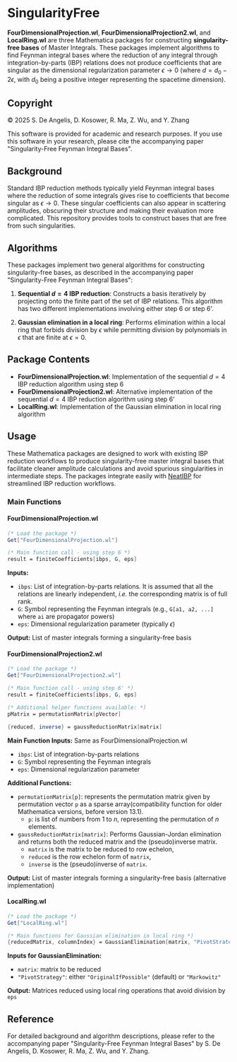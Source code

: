 # SingularityFree

**FourDimensionalProjection.wl**, **FourDimensionalProjection2.wl**, and **LocalRing.wl** are three Mathematica packages for constructing **singularity-free bases** of Master Integrals. These packages implement algorithms to find Feynman integral bases where the reduction of any integral through integration-by-parts (IBP) relations does not produce coefficients that are singular as the dimensional regularization parameter $\epsilon \to 0$ (where $d = d_0 - 2\epsilon$, with $d_0$ being a positive integer representing the spacetime dimension).

## Copyright

© 2025 S. De Angelis, D. Kosower, R. Ma, Z. Wu, and Y. Zhang

This software is provided for academic and research purposes. If you use this software in your research, please cite the accompanying paper "Singularity-Free Feynman Integral Bases".

## Background

Standard IBP reduction methods typically yield Feynman integral bases where the reduction of some integrals gives rise to coefficients that become singular as $\epsilon \to 0$. These singular coefficients can also appear in scattering amplitudes, obscuring their structure and making their evaluation more complicated. This repository provides tools to construct bases that are free from such singularities.

## Algorithms

These packages implement two general algorithms for constructing singularity-free bases, as described in the accompanying paper "Singularity-Free Feynman Integral Bases":

1. **Sequential $d=4$ IBP reduction**: Constructs a basis iteratively by projecting onto the finite part of the set of IBP relations. This algorithm has two different implementations involving either step 6 or step 6'.

2. **Gaussian elimination in a local ring**: Performs elimination within a local ring that forbids division by $\epsilon$ while permitting division by polynomials in $\epsilon$ that are finite at $\epsilon=0$.

## Package Contents

- **FourDimensionalProjection.wl**: Implementation of the sequential $d=4$ IBP reduction algorithm using step 6
- **FourDimensionalProjection2.wl**: Alternative implementation of the sequential $d=4$ IBP reduction algorithm using step 6'
- **LocalRing.wl**: Implementation of the Gaussian elimination in local ring algorithm

## Usage

These Mathematica packages are designed to work with existing IBP reduction workflows to produce singularity-free master integral bases that facilitate cleaner amplitude calculations and avoid spurious singularities in intermediate steps. The packages integrate easily with [NeatIBP](https://github.com/yzhphy/NeatIBP) for streamlined IBP reduction workflows.

### Main Functions

#### FourDimensionalProjection.wl
```mathematica
(* Load the package *)
Get["FourDimensionalProjection.wl"]

(* Main function call - using step 6 *)
result = finiteCoefficients[ibps, G, eps]
```

**Inputs:**
- `ibps`: List of integration-by-parts relations. It is assumed that all the relations are linearly independent, *i.e.* the corresponding matrix is of full rank.
- `G`: Symbol representing the Feynman integrals (e.g., `G[a1, a2, ...]` where `ai` are propagator powers)
- `eps`: Dimensional regularization parameter (typically $\epsilon$)

**Output:** List of master integrals forming a singularity-free basis

#### FourDimensionalProjection2.wl
```mathematica
(* Load the package *)
Get["FourDimensionalProjection2.wl"]

(* Main function call - using step 6' *)
result = finiteCoefficients[ibps, G, eps]

(* Additional helper functions available: *)
pMatrix = permutationMatrix[pVector]

{reduced, inverse} = gaussReductionMatrix[matrix]
```

**Main Function Inputs:** Same as FourDimensionalProjection.wl
- `ibps`: List of integration-by-parts relations  
- `G`: Symbol representing the Feynman integrals
- `eps`: Dimensional regularization parameter

**Additional Functions:**
- `permutationMatrix[p]`: represents the permutation matrix given by permutation vector `p` as a sparse array(compatibility function for older Mathematica versions, before version 13.1).
    - `p`: is list of numbers from $1$ to $n$, representing the permutation of $n$ elements.
- `gaussReductionMatrix[matrix]`: Performs Gaussian-Jordan elimination and returns both the reduced matrix and the (pseudo)inverse matrix.
    - `matrix` is the matrix to be reduced to row echelon,
    - `reduced` is the row echelon form of `matrix`,
    - `inverse` is the (pseudo)inverse of `matrix`.

**Output:** List of master integrals forming a singularity-free basis (alternative implementation)

#### LocalRing.wl
```mathematica
(* Load the package *)
Get["LocalRing.wl"]

(* Main functions for Gaussian elimination in local ring *)
{reducedMatrix, columnIndex} = GaussianElimination[matrix, "PivotStrategy" -> "OriginalIfPossible"]
```

**Inputs for GaussianElimination:**
- `matrix`: matrix to be reduced
- `"PivotStrategy"`: either `"OriginalIfPossible"` (default) or `"Markowitz"`

**Output:** Matrices reduced using local ring operations that avoid division by `eps`

## Reference

For detailed background and algorithm descriptions, please refer to the accompanying paper "Singularity-Free Feynman Integral Bases" by S. De Angelis, D. Kosower, R. Ma, Z. Wu, and Y. Zhang.